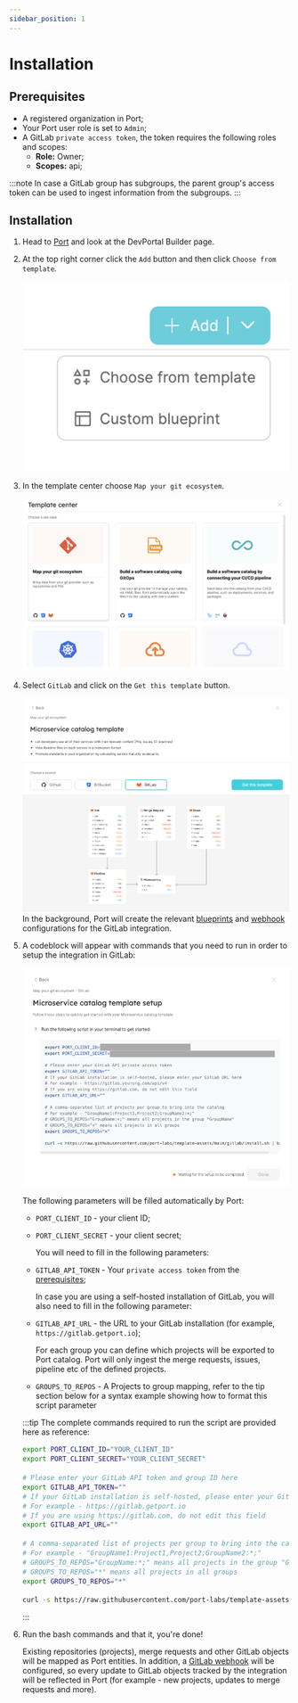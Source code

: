 ```yaml
---
sidebar_position: 1
---
```


# Installation

## Prerequisites

- A registered organization in Port;
- Your Port user role is set to `Admin`;
- A GitLab `private access token`, the token requires the following roles and scopes:
  - **Role:** Owner;
  - **Scopes:** api;

:::note
In case a GitLab group has subgroups, the parent group's access token can be used to ingest information from the subgroups.
:::

## Installation

1. Head to [Port](https://app.getport.io/dev-portal) and look at the DevPortal Builder page.
2. At the top right corner click the `Add` button and then click `Choose from template`.

   ![Choose From Template](../../../../../static/img/build-your-software-catalog/sync-data-to-catalog/gitlab/choose-from-template-button.png)

3. In the template center choose `Map your git ecosystem`.

   ![Choose a use case](../../../../../static/img/build-your-software-catalog/sync-data-to-catalog/gitlab/template-center.png)

4. Select `GitLab` and click on the `Get this template` button.

   ![Get this template](../../../../../static/img/build-your-software-catalog/sync-data-to-catalog/gitlab/get-this-template.png)
   In the background, Port will create the relevant [blueprints](../../../define-your-data-model/setup-blueprint/setup-blueprint.md) and [webhook](../../webhook/webhook.md) configurations for the GitLab integration.

5. A codeblock will appear with commands that you need to run in order to setup the integration in GitLab:

   ![Script run commands](../../../../../static/img/build-your-software-catalog/sync-data-to-catalog/gitlab/gitlab-script-step.png)

   The following parameters will be filled automatically by Port:

   - `PORT_CLIENT_ID` - your client ID;
   - `PORT_CLIENT_SECRET` - your client secret;

     You will need to fill in the following parameters:

   - `GITLAB_API_TOKEN` - Your `private access token` from the [prerequisites](#prerequisites);

     In case you are using a self-hosted installation of GitLab, you will also need to fill in the following parameter:

   - `GITLAB_API_URL` - the URL to your GitLab installation (for example, `https://gitlab.getport.io`);

     For each group you can define which projects will be exported to Port catalog.
     Port will only ingest the merge requests, issues, pipeline etc of the defined projects.

   - `GROUPS_TO_REPOS` - A Projects to group mapping, refer to the tip section below for a syntax example showing how to format this script parameter

   :::tip
   The complete commands required to run the script are provided here as reference:

   ```bash showLineNumbers
   export PORT_CLIENT_ID="YOUR_CLIENT_ID"
   export PORT_CLIENT_SECRET="YOUR_CLIENT_SECRET"

   # Please enter your GitLab API token and group ID here
   export GITLAB_API_TOKEN=""
   # If your GitLab installation is self-hosted, please enter your GitLab URL here
   # For example - https://gitlab.getport.io
   # If you are using https://gitlab.com, do not edit this field
   export GITLAB_API_URL=""

   # A comma-separated list of projects per group to bring into the catalog
   # For example - "GroupName1:Project1,Project2;GroupName2:*;"
   # GROUPS_TO_REPOS="GroupName:*;" means all projects in the group "GroupName"
   # GROUPS_TO_REPOS="*" means all projects in all groups
   export GROUPS_TO_REPOS="*"

   curl -s https://raw.githubusercontent.com/port-labs/template-assets/main/gitlab/install.sh | bash
   ```

   :::

6. Run the bash commands and that it, you're done!

   Existing repositories (projects), merge requests and other GitLab objects will be mapped as Port entities. In addition, a [GitLab webhook](https://docs.gitlab.com/ee/user/project/integrations/webhooks.html) will be configured, so every update to GitLab objects tracked by the integration will be reflected in Port (for example - new projects, updates to merge requests and more).
